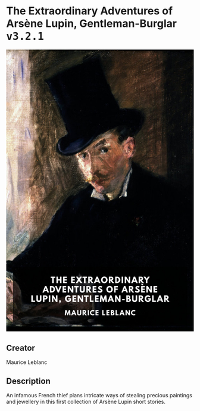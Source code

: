 
# The Extraordinary Adventures of Arsène Lupin, Gentleman-Burglar <kbd>v3.2.1</kbd>

<center>
  <img src="./cover-1024.jpg"/>
</center>

## Creator
Maurice Leblanc

## Description
An infamous French thief plans intricate ways of stealing precious paintings and jewellery in this first collection of Arsène Lupin short stories.
